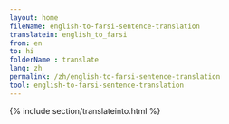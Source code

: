```yaml
---
layout: home
fileName: english-to-farsi-sentence-translation
translatein: english_to_farsi
from: en
to: hi
folderName : translate
lang: zh
permalink: /zh/english-to-farsi-sentence-translation
tool: english-to-farsi-sentence-translation
---
```

{% include section/translateinto.html %}